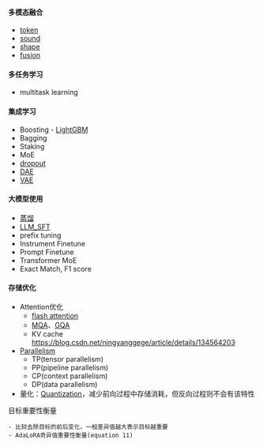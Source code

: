 #### 多模态融合
- [token](Multimodality_Fusion/token_modality.md)
- [sound](Multimodality_Fusion/sound_modality.md)
- [shape](Multimodality_Fusion/shape_modality.md)
- [fusion](Multimodality_Fusion/modality_fusion.md)

#### 多任务学习
- multitask learning


#### 集成学习
- Boosting
      - [LightGBM](Ensemble/Ensemble/Boosting/lightgbm.md)
- Bagging
- Staking
- MoE
- [dropout](AutoEncoder/Dropout/dropout.md)
- [DAE](AutoEncoder/DAE/dae.md)
- [VAE](AutoEncoder/VAE/vae.md)

#### 大模型使用
- [蒸馏](LLM_Extend/distillation/distillation.md)
- [LLM_SFT](LLM_Extend/LLM_SFT/LLM_SFT.md)
- prefix tuning
- Instrument Finetune
- Prompt Finetune
- Transformer MoE
- Exact Match, F1 score

#### 存储优化
- Attention优化
    - [flash attention](Memory_Saving/Flash_Attention/FlashAttention.md)
    - [MQA](Memory_Saving/Attention_Variants/mqa/#mqa)、[GQA](Memory_Saving/Attention_Variants/mga/#gqa)
    - KV cache https://blog.csdn.net/ningyanggege/article/details/134564203
- [Parallelism](Memory_Saving/Parallelism/parallelism.md)
    - TP(tensor parallelism)
    - PP(pipeline parallelism)
    - CP(context parallelism)
    - DP(data parallelism)
- 量化：[Quantization](Memory_Saving/Quantization/quantization.md)，减少前向过程中存储消耗，但反向过程则不会有该特性


目标重要性衡量  

    - 比较去除目标的前后变化，一般差异值越大表示目标越重要  
    - AdaLoRA奇异值重要性衡量(equation 11)